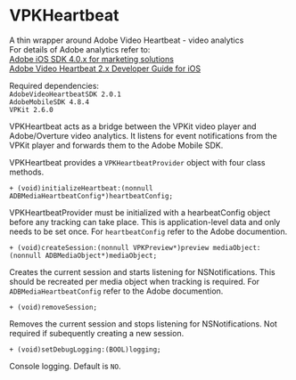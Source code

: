 # VPKHeartbeat

A thin wrapper around Adobe Video Heartbeat - video analytics  
For details of Adobe analytics refer to:  
[Adobe iOS SDK 4.0.x for marketing solutions](https://marketing.adobe.com/resources/help/en_US/mobile/ios/analytics_main.html)  
[Adobe Video Heartbeat 2.x Developer Guide for iOS](https://marketing.adobe.com/resources/help/en_US/sc/appmeasurement/hbvideo/ios_2.0/)

Required dependencies:  
```AdobeVideoHeartbeatSDK 2.0.1 ```  
```AdobeMobileSDK 4.8.4```  
```VPKit 2.6.0```  

VPKHeartbeat acts as a bridge between the VPKit video player and Adobe/Overture video analytics.  It listens for event notifications from the VPKit player and forwards them to the Adobe Mobile SDK.

VPKHeartbeat  provides a `VPKHeartbeatProvider` object with four class methods.

```
+ (void)initializeHeartbeat:(nonnull ADBMediaHeartbeatConfig*)heartbeatConfig;
```
VPKHeartbeatProvider must be initialized with a hearbeatConfig object before any tracking can take place. This is application-level data and only needs to be set once. For `heartbeatConfig`  refer to the Adobe documention.

```
+ (void)createSession:(nonnull VPKPreview*)preview mediaObject:(nonnull ADBMediaObject*)mediaObject;
```

Creates the current session and starts listening for NSNotifications. This should be recreated per media object when tracking is required. For `ADBMediaHeartbeatConfig`  refer to the Adobe documention.


```
+ (void)removeSession;
```
Removes the current session and stops listening for NSNotifications. Not required if subequently creating a new session.

```
+ (void)setDebugLogging:(BOOL)logging;
```

Console logging. Default is `NO`.







